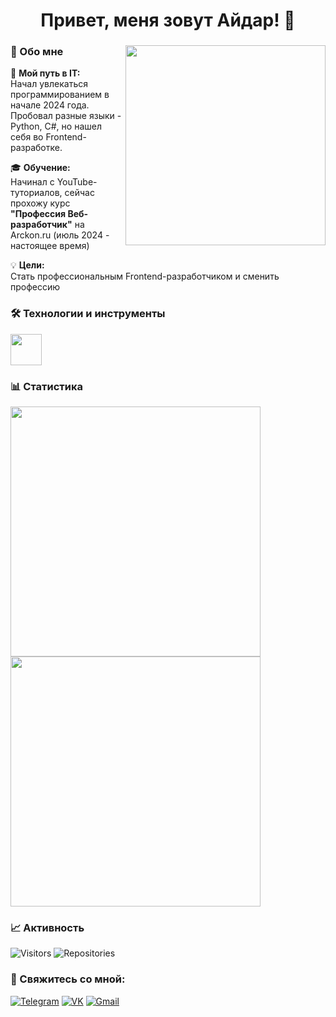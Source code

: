 <div align="center">
  
# Привет, меня зовут Айдар! 👋

###

</div>
<div align="center">
  <img align="right" width="320" src="https://miro.medium.com/max/1360/0*7Q3yvSIv_t0ioJ-Z.gif" />
</div>

<h3>🚀 Обо мне</h3>


🎯 **Мой путь в IT:**  
Начал увлекаться программированием в начале 2024 года. Пробовал разные языки - Python, C#, но нашел себя во Frontend-разработке.

🎓 **Обучение:**  
Начинал с YouTube-туториалов, сейчас прохожу курс **"Профессия Веб-разработчик"** на Arckon.ru (июль 2024 - настоящее время)

💡 **Цели:**  
Стать профессиональным Frontend-разработчиком и сменить профессию

###

<h3>
   🛠 Технологии и инструменты
</h3>
<img src="https://skillicons.dev/icons?i=js,html,css,figma&theme=light" height="50" />

###
<h3>
 📊 Статистика
</h3>


<div align="left">
  <img src="https://github-readme-streak-stats.herokuapp.com/?user=EvillHamster&theme=radical" width="400" />
  <br>
  <img src="https://github-readme-stats.vercel.app/api/top-langs/?username=EvillHamster&layout=compact&theme=radical" width="400" />
</div>


<h3>📈 Активность</h3>

<div align="left">

![Visitors](https://komarev.com/ghpvc/?username=EvillHamster&color=blue&style=flat)
![Repositories](https://badges.strrl.dev/repos/EvillHamster?style=flat&color=blue)


</div>


<h3>💬 Свяжитесь со мной:</h3>

[![Telegram](https://img.shields.io/badge/Telegram-2CA5E0?style=for-the-badge&logo=telegram&logoColor=white)](https://t.me/xamitgan)
[![VK](https://img.shields.io/badge/ВКонтакте-4C75A3?style=for-the-badge&logo=vk&logoColor=white)](https://vk.com/khamitov_aidar)
[![Gmail](https://img.shields.io/badge/Gmail-D14836?style=for-the-badge&logo=gmail&logoColor=white)](mailto:your.xamitgan@gmail.com)


